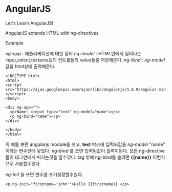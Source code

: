 # AngularJS

Let's Learn AngularJS!

AngularJS extends HTML with ng-directives

_Example_

_ng-app_ : 애플리케이션에 대한 정의
_ng-model_ : HTML안에서 일어나는 input,select,textarea등의 컨트롤들의 value들을 저장해준다.
_ng-bind_ : _ng-model_ 값을 html상에 출력해준다.

```
<!DOCTYPE html>
<html>
<script src="https://ajax.googleapis.com/ajax/libs/angularjs/1.6.9/angular.min.js"></script>
<body>

<div ng-app="">
  <p>Name: <input type="text" ng-model="name"></p>
  <p ng-bind="name"></p>
</div>

</body>
</html>
```
위 예를 보면 angularjs module을 쓰고, __text__ 박스에 입력되값을 _ng-model_ "name" 이라는 변수안에 넣었다. _ng-bind_ 를 쓰면 입력된값이 출력이된다. 모든 ng-directive들이 태그안에서 써지는것을 알수있다. tag 밖에 ng-bind를 쓸려면 __{{name}}__ 이런식으로 사용할수있다.

_ng-init_ 을 쓰면 변수를 초기설정할수있다.

```
<p ng-init="firstname='john'">Hello {{firstname}} </p>
```
